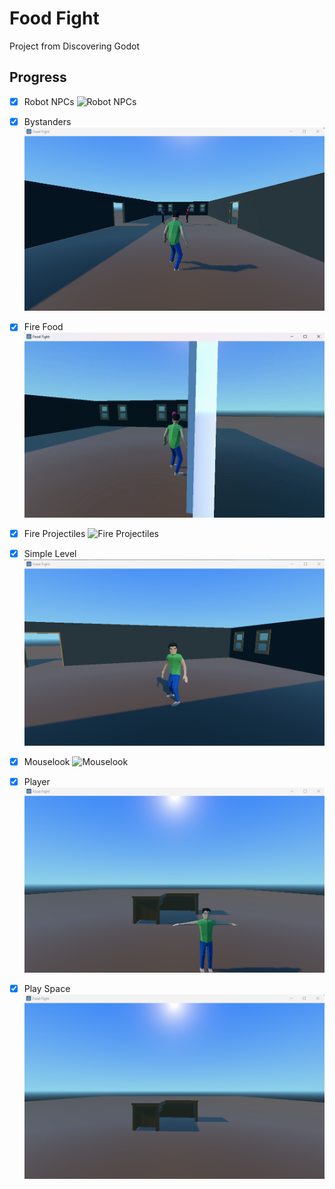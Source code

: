 # Food Fight

Project from Discovering Godot

## Progress

- [x] Robot NPCs
![Robot NPCs](_screenshots/robot-npc.gif)

- [x] Bystanders
![Bystanders](_screenshots/bystanders.png)

- [x] Fire Food
![Fire Food](_screenshots/fire-food.gif)

- [x] Fire Projectiles
![Fire Projectiles](_screenshots/fire.gif)

- [x] Simple Level
![Simple Level](_screenshots/simple-level.png)

- [x] Mouselook
![Mouselook](_screenshots/mouselook.gif)

- [x] Player
![Player](_screenshots/player.png)

- [x] Play Space
![Play Space](_screenshots/play-space.png)
